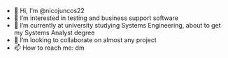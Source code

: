 - 👋 Hi, I’m @nicojuncos22
- 👀 I’m interested in testing and business support software
- 🌱 I’m currently at university studying Systems Engineering, about to get my Systems Analyst degree
- 💞️ I’m looking to collaborate on almost any project
- 📫 How to reach me: dm

<!---
nicojuncos22/nicojuncos22 is a ✨ special ✨ repository because its `README.md` (this file) appears on your GitHub profile.
You can click the Preview link to take a look at your changes.
--->
